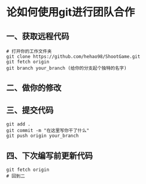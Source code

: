# 论如何使用git进行团队合作

## 一、获取远程代码

```
# 打开你的工作文件夹
git clone https://github.com/hehao98/ShootGame.git
git fetch origin
git branch your_branch (给你的分支起个独特的名字)
```

## 二、做你的修改

## 三、提交代码

```
git add .
git commit -m "在这里写你干了什么"
git push origin your_branch
```

## 四、下次编写前更新代码

```
git fetch origin
# 回到二
```



